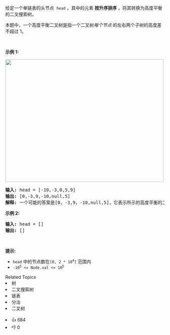 <p>给定一个单链表的头节点 &nbsp;<code>head</code>&nbsp;，其中的元素 <strong>按升序排序</strong> ，将其转换为高度平衡的二叉搜索树。</p>

<p>本题中，一个高度平衡二叉树是指一个二叉树<em>每个节点&nbsp;</em>的左右两个子树的高度差不超过 1。</p>

<p>&nbsp;</p>

<p><strong>示例 1:</strong></p>

<p><img src="https://assets.leetcode.com/uploads/2020/08/17/linked.jpg" style="height: 388px; width: 500px;" /></p>

<pre>
<strong>输入:</strong> head = [-10,-3,0,5,9]
<strong>输出:</strong> [0,-3,9,-10,null,5]
<strong>解释:</strong> 一个可能的答案是[0，-3,9，-10,null,5]，它表示所示的高度平衡的二叉搜索树。
</pre>

<p><strong>示例 2:</strong></p>

<pre>
<strong>输入:</strong> head = []
<strong>输出:</strong> []
</pre>

<p>&nbsp;</p>

<p><strong>提示:</strong></p>

<ul>
	<li><code>head</code>&nbsp;中的节点数在<code>[0, 2 * 10<sup>4</sup>]</code>&nbsp;范围内</li>
	<li><code>-10<sup>5</sup>&nbsp;&lt;= Node.val &lt;= 10<sup>5</sup></code></li>
</ul>
<div><div>Related Topics</div><div><li>树</li><li>二叉搜索树</li><li>链表</li><li>分治</li><li>二叉树</li></div></div><br><div><li>👍 684</li><li>👎 0</li></div>